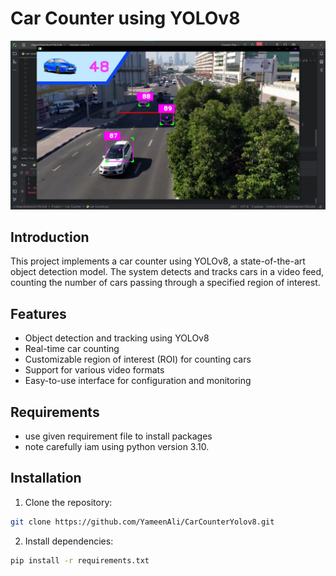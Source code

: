 # Car Counter using YOLOv8

![Car Counter Demo](https://github.com/YameenAli/CarCounterYolov8/blob/main/demo.png)

## Introduction

This project implements a car counter using YOLOv8, a state-of-the-art object detection model. The system detects and tracks cars in a video feed, counting the number of cars passing through a specified region of interest.

## Features

- Object detection and tracking using YOLOv8
- Real-time car counting
- Customizable region of interest (ROI) for counting cars
- Support for various video formats
- Easy-to-use interface for configuration and monitoring

## Requirements

- use given requirement file to install packages
- note carefully iam using python version 3.10.

## Installation

1. Clone the repository:

```bash
git clone https://github.com/YameenAli/CarCounterYolov8.git
```

2. Install dependencies:

```bash
pip install -r requirements.txt
```



